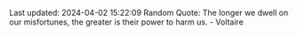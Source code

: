 Last updated: 2024-04-02 15:22:09
Random Quote: The longer we dwell on our misfortunes, the greater is their power to harm us. - Voltaire